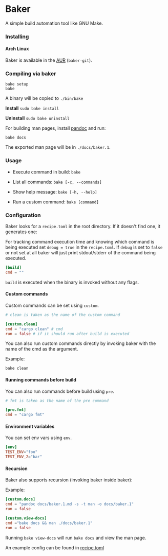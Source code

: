 # Baker

A simple build automation tool like GNU Make.

### Installing

#### Arch Linux

Baker is available in the [AUR](https://aur.archlinux.org/packages/baker-git) (`baker-git`).

### Compiling via baker

```
bake setup
bake
```

A binary will be copied to `./bin/bake`

**Install**
`sudo bake install`

**Uninstall**
`sudo bake uninstall`

For building man pages, install [pandoc](https://pandoc.org/) and run:

```
bake docs
```

The exported man page will be in `./docs/baker.1`.

### Usage

-   Execute command in build: `bake`

-   List all commands: `bake [-c, --commands]`

-   Show help message: `bake [-h, --help]`

-   Run a custom command: `bake [command]`

### Configuration

Baker looks for a `recipe.toml` in the root directory. If it doesn't find one, it generates one:

For tracking command execution time and knowing which command is being executed set `debug = true` in the `recipe.toml`. If
`debug` is set to `false` or not set at all baker will just print stdout/stderr of the command being executed.

```toml
[build]
cmd = ""
```

`build` is executed when the binary is invoked without any flags.

#### Custom commands

Custom commands can be set using `custom`.

```toml
# clean is taken as the name of the custom command

[custom.clean]
cmd = "cargo clean" # cmd
run = false # if it should run after build is executed
```

You can also run custom commands directly by invoking baker with the name of the cmd as the argument.

Example:

```
bake clean
```

#### Running commands before build

You can also run commands before build using `pre`.

```toml
# fmt is taken as the name of the pre command

[pre.fmt]
cmd = "cargo fmt"
```

#### Environment variables

You can set env vars using `env`.

```toml
[env]
TEST_ENV="foo"
TEST_ENV_2="bar"
```

#### Recursion

Baker also supports recursion (invoking baker inside baker):

Example:

```toml
[custom.docs]
cmd = "pandoc docs/baker.1.md -s -t man -o docs/baker.1"
run = false

[custom.view-docs]
cmd ="bake docs && man ./docs/baker.1"
run = false
```

Running `bake view-docs` will run `bake docs` and view the man page.

An example config can be found in [recipe.toml](./recipe.toml)
